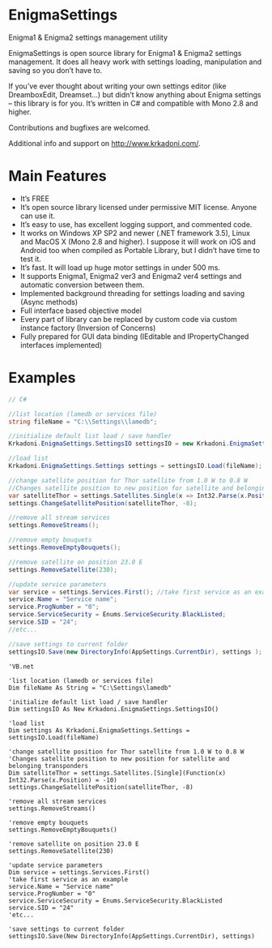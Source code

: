 EnigmaSettings
==============

Enigma1 &amp; Enigma2 settings management utility

EnigmaSettings is open source library for Enigma1 & Enigma2 settings management.
It does all heavy work with settings loading, manipulation and saving so you don’t have to.

If you’ve ever thought about writing your own settings editor (like DreamboxEdit, Dreamset…)
but didn’t know anything about Enigma settings – this library is for you.
It’s written in C# and compatible with Mono 2.8 and higher.

Contributions and bugfixes are welcomed.

Additional info and support on http://www.krkadoni.com/.

Main Features
==============

- It’s FREE
- It’s open source library licensed under permissive MIT license. Anyone can use it.
- It’s easy to use, has excellent logging support, and commented code.
- It works on Windows XP SP2 and newer (.NET framework 3.5), Linux and MacOS X (Mono 2.8 and higher). I suppose it will work on iOS and Android too when compiled as Portable Library, but I didn’t have time to test it.
- It’s fast. It will load up huge motor settings in under 500 ms.
- It supports Enigma1, Enigma2 ver3 and Enigma2 ver4 settings and automatic conversion between them.
- Implemented background threading for settings loading and saving  (Async methods)
- Full interface based objective model
- Every part of library can be replaced by custom code via custom instance factory (Inversion of Concerns)
- Fully prepared for GUI data binding (IEditable and IPropertyChanged interfaces implemented)

Examples
==============
```C#
// C#

//list location (lamedb or services file)
string fileName = "C:\\Settings\\lamedb";

//initialize default list load / save handler
Krkadoni.EnigmaSettings.SettingsIO settingsIO = new Krkadoni.EnigmaSettings.SettingsIO();

//load list
Krkadoni.EnigmaSettings.Settings settings = settingsIO.Load(fileName);

//change satellite position for Thor satellite from 1.0 W to 0.8 W
//Changes satellite position to new position for satellite and belonging transponders
var satelliteThor = settings.Satellites.Single(x => Int32.Parse(x.Position) == -10);
settings.ChangeSatellitePosition(satelliteThor, -8);

//remove all stream services
settings.RemoveStreams();

//remove empty bouquets
settings.RemoveEmptyBouquets();

//remove satellite on position 23.0 E
settings.RemoveSatellite(230);

//update service parameters
var service = settings.Services.First(); //take first service as an example
service.Name = "Service name";
service.ProgNumber = "0";
service.ServiceSecurity = Enums.ServiceSecurity.BlackListed;
service.SID = "24";
//etc...

//save settings to current folder
settingsIO.Save(new DirectoryInfo(AppSettings.CurrentDir), settings );
```

```VB.NET
'VB.net 

'list location (lamedb or services file)
Dim fileName As String = "C:\Settings\lamedb"

'initialize default list load / save handler
Dim settingsIO As New Krkadoni.EnigmaSettings.SettingsIO()

'load list
Dim settings As Krkadoni.EnigmaSettings.Settings = settingsIO.Load(fileName)

'change satellite position for Thor satellite from 1.0 W to 0.8 W
'Changes satellite position to new position for satellite and belonging transponders
Dim satelliteThor = settings.Satellites.[Single](Function(x) Int32.Parse(x.Position) = -10)
settings.ChangeSatellitePosition(satelliteThor, -8)

'remove all stream services
settings.RemoveStreams()

'remove empty bouquets
settings.RemoveEmptyBouquets()

'remove satellite on position 23.0 E
settings.RemoveSatellite(230)

'update service parameters
Dim service = settings.Services.First()
'take first service as an example
service.Name = "Service name"
service.ProgNumber = "0"
service.ServiceSecurity = Enums.ServiceSecurity.BlackListed
service.SID = "24"
'etc...

'save settings to current folder
settingsIO.Save(New DirectoryInfo(AppSettings.CurrentDir), settings)
```
